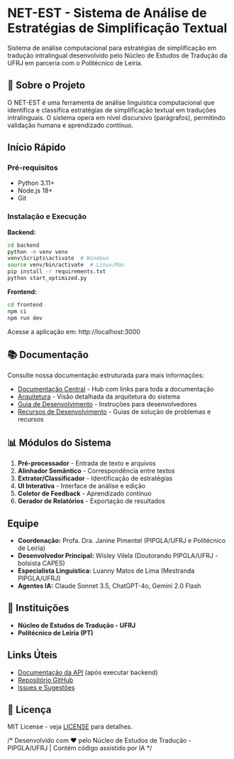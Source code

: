 # NET-EST - Sistema de Análise de Estratégias de Simplificação Textual

Sistema de análise computacional para estratégias de simplificação em tradução intralingual desenvolvido pelo Núcleo de Estudos de Tradução da UFRJ em parceria com o Politécnico de Leiria.

## 🎯 Sobre o Projeto

O NET-EST é uma ferramenta de análise linguística computacional que identifica e classifica estratégias de simplificação textual em traduções intralinguais. O sistema opera em nível discursivo (parágrafos), permitindo validação humana e aprendizado contínuo.

##  Início Rápido

### Pré-requisitos
- Python 3.11+
- Node.js 18+
- Git

### Instalação e Execução

**Backend:**
```bash
cd backend
python -m venv venv
venv\Scripts\activate  # Windows
source venv/bin/activate  # Linux/Mac
pip install -r requirements.txt
python start_optimized.py
```

**Frontend:**
```bash
cd frontend
npm ci
npm run dev
```

Acesse a aplicação em: http://localhost:3000

## 📚 Documentação

Consulte nossa documentação estruturada para mais informações:

- [Documentação Central](./DOCUMENTATION.md) - Hub com links para toda a documentação
- [Arquitetura](./ARCHITECTURE.md) - Visão detalhada da arquitetura do sistema
- [Guia de Desenvolvimento](./DEVELOPMENT.md) - Instruções para desenvolvedores
- [Recursos de Desenvolvimento](./DEVELOPMENT_RESOURCES.md) - Guias de solução de problemas e recursos

## 📊 Módulos do Sistema

1. **Pré-processador** - Entrada de texto e arquivos
2. **Alinhador Semântico** - Correspondência entre textos
3. **Extrator/Classificador** - Identificação de estratégias
4. **UI Interativa** - Interface de análise e edição
5. **Coletor de Feedback** - Aprendizado contínuo
6. **Gerador de Relatórios** - Exportação de resultados

##  Equipe

- **Coordenação:** Profa. Dra. Janine Pimentel (PIPGLA/UFRJ e Politécnico de Leiria)
- **Desenvolvedor Principal:** Wisley Vilela (Doutorando PIPGLA/UFRJ - bolsista CAPES)
- **Especialista Linguística:** Luanny Matos de Lima (Mestranda PIPGLA/UFRJ)
- **Agentes IA:** Claude Sonnet 3.5, ChatGPT-4o, Gemini 2.0 Flash

## 🏢 Instituições

- **Núcleo de Estudos de Tradução - UFRJ**
- **Politécnico de Leiria (PT)**

##  Links Úteis

- [Documentação da API](http://localhost:8000/docs) (após executar backend)
- [Repositório GitHub](https://github.com/Wisleyv/net-est-web)
- [Issues e Sugestões](https://github.com/Wisleyv/net-est-web/issues)

## 📄 Licença

MIT License - veja [LICENSE](LICENSE) para detalhes.

/*
Desenvolvido com ❤️ pelo Núcleo de Estudos de Tradução - PIPGLA/UFRJ | Contém código assistido por IA
*/
